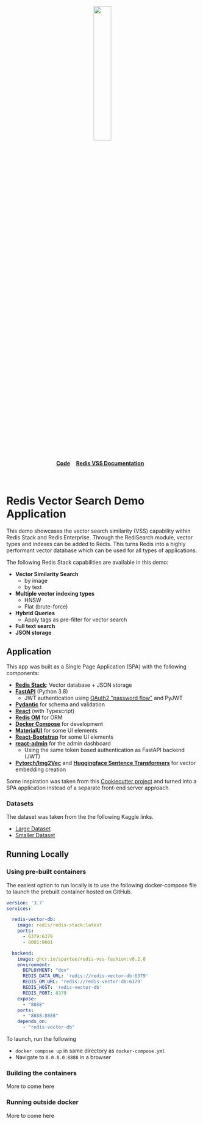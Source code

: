 
<div align="center">
    <a href="https://github.com/spartee/redis-vector-search"><img src="https://github.com/Spartee/redis-vector-search/blob/master/app/vecsim_app/data/redis-logo.png?raw=true" width="30%"><img></a>
    <br />
    <br />
<div display="inline-block">
    <a href="https://github.com/Spartee/redis-vector-search"><b>Code</b></a>&nbsp;&nbsp;&nbsp;
    <a href="https://redis.io/docs/stack/search/reference/vectors/"><b>Redis VSS Documentation</b></a>&nbsp;&nbsp;&nbsp;
  </div>
    <br />
    <br />
</div>

# Redis Vector Search Demo Application

This demo showcases the vector search similarity (VSS) capability within Redis Stack and Redis Enterprise.
Through the RediSearch module, vector types and indexes can be added to Redis. This turns Redis into
a highly performant vector database which can be used for all types of applications.

The following Redis Stack capabilities are available in this demo:
   - **Vector Similarity Search**
     - by image
     - by text
   - **Multiple vector indexing types**
     - HNSW
     - Flat (brute-force)
   - **Hybrid Queries**
     - Apply tags as pre-filter for vector search
   - **Full text search**
   - **JSON storage**


## Application

This app was built as a Single Page Application (SPA) with the following components:

- **[Redis Stack](https://redis.io/docs/stack/)**: Vector database + JSON storage
- **[FastAPI](https://fastapi.tiangolo.com/)** (Python 3.8)
  - JWT authentication using [OAuth2 "password
    flow"](https://fastapi.tiangolo.com/tutorial/security/simple-oauth2/) and
    PyJWT
- **[Pydantic](https://pydantic-docs.helpmanual.io/)** for schema and validation
- **[React](https://reactjs.org/)** (with Typescript)
- **[Redis OM](https://redis.io/docs/stack/get-started/tutorials/stack-python/)** for ORM
- **[Docker Compose](https://docs.docker.com/compose/)** for development
- **[MaterialUI](https://material-ui.com/)** for some UI elements
- **[React-Bootstrap](https://react-bootstrap.github.io/)** for some UI elements
- **[react-admin](https://github.com/marmelab/react-admin)** for the admin dashboard
  - Using the same token based authentication as FastAPI backend (JWT)
- **[Pytorch/Img2Vec](https://github.com/christiansafka/img2vec)** and **[Huggingface Sentence Transformers](https://huggingface.co/sentence-transformers)** for vector embedding creation

Some inspiration was taken from this [Cookiecutter project](https://github.com/Buuntu/fastapi-react)
and turned into a SPA application instead of a separate front-end server approach.


### Datasets

The dataset was taken from the the following Kaggle links.

- [Large Dataset](https://www.kaggle.com/datasets/paramaggarwal/fashion-product-images-dataset)
- [Smaller Dataset](https://www.kaggle.com/datasets/paramaggarwal/fashion-product-images-small)


## Running Locally

### Using pre-built containers

The easiest option to run locally is to use the following docker-compose file to launch the
prebuilt container hosted on GitHub.

```yaml
version: '3.7'
services:

  redis-vector-db:
    image: redis/redis-stack:latest
    ports:
      - 6379:6379
      - 8001:8001

  backend:
    image: ghcr.io/spartee/redis-vss-fashion:v0.2.0
    environment:
      DEPLOYMENT: "dev"
      REDIS_DATA_URL: 'redis://redis-vector-db:6379'
      REDIS_OM_URL: 'redis://redis-vector-db:6379'
      REDIS_HOST: 'redis-vector-db'
      REDIS_PORT: 6379
    expose:
      - "8888"
    ports:
      - "8888:8888"
    depends_on:
      - "redis-vector-db"

```

To launch, run the following
- ``docker compose up`` in same directory as ``docker-compose.yml``
- Navigate to ``0.0.0.0:8888`` in a browser

### Building the containers

More to come here

### Running outside docker

More to come here
